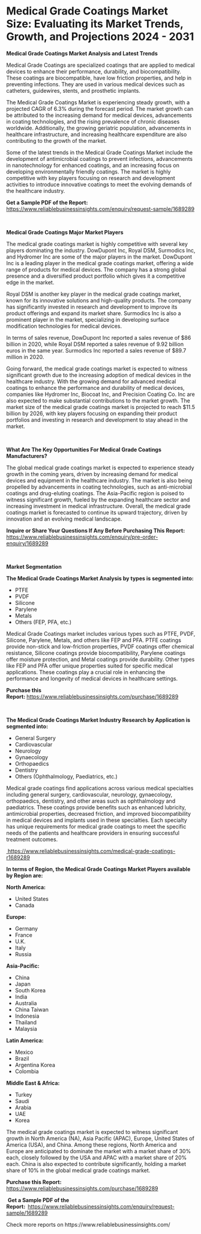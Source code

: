 <p><h1>Medical Grade Coatings Market Size: Evaluating its Market Trends, Growth, and Projections 2024 - 2031</h1></p><p><strong>Medical Grade Coatings Market Analysis and Latest Trends</strong></p>
<p><p>Medical Grade Coatings are specialized coatings that are applied to medical devices to enhance their performance, durability, and biocompatibility. These coatings are biocompatible, have low friction properties, and help in preventing infections. They are used in various medical devices such as catheters, guidewires, stents, and prosthetic implants.</p><p>The Medical Grade Coatings Market is experiencing steady growth, with a projected CAGR of 6.3% during the forecast period. The market growth can be attributed to the increasing demand for medical devices, advancements in coating technologies, and the rising prevalence of chronic diseases worldwide. Additionally, the growing geriatric population, advancements in healthcare infrastructure, and increasing healthcare expenditure are also contributing to the growth of the market.</p><p>Some of the latest trends in the Medical Grade Coatings Market include the development of antimicrobial coatings to prevent infections, advancements in nanotechnology for enhanced coatings, and an increasing focus on developing environmentally friendly coatings. The market is highly competitive with key players focusing on research and development activities to introduce innovative coatings to meet the evolving demands of the healthcare industry.</p></p>
<p><strong>Get a Sample PDF of the Report:&nbsp;</strong> <a href="https://www.reliablebusinessinsights.com/enquiry/request-sample/1689289">https://www.reliablebusinessinsights.com/enquiry/request-sample/1689289</a></p>
<p>&nbsp;</p>
<p><strong>Medical Grade Coatings Major Market Players</strong></p>
<p><p>The medical grade coatings market is highly competitive with several key players dominating the industry. DowDupont Inc, Royal DSM, Surmodics Inc, and Hydromer Inc are some of the major players in the market. DowDupont Inc is a leading player in the medical grade coatings market, offering a wide range of products for medical devices. The company has a strong global presence and a diversified product portfolio which gives it a competitive edge in the market.</p><p>Royal DSM is another key player in the medical grade coatings market, known for its innovative solutions and high-quality products. The company has significantly invested in research and development to improve its product offerings and expand its market share. Surmodics Inc is also a prominent player in the market, specializing in developing surface modification technologies for medical devices.</p><p>In terms of sales revenue, DowDupont Inc reported a sales revenue of $86 billion in 2020, while Royal DSM reported a sales revenue of 9.92 billion euros in the same year. Surmodics Inc reported a sales revenue of $89.7 million in 2020.</p><p>Going forward, the medical grade coatings market is expected to witness significant growth due to the increasing adoption of medical devices in the healthcare industry. With the growing demand for advanced medical coatings to enhance the performance and durability of medical devices, companies like Hydromer Inc, Biocoat Inc, and Precision Coating Co. Inc are also expected to make substantial contributions to the market growth. The market size of the medical grade coatings market is projected to reach $11.5 billion by 2026, with key players focusing on expanding their product portfolios and investing in research and development to stay ahead in the market.</p></p>
<p>&nbsp;</p>
<p><strong>What Are The Key Opportunities For Medical Grade Coatings Manufacturers?</strong></p>
<p><p>The global medical grade coatings market is expected to experience steady growth in the coming years, driven by increasing demand for medical devices and equipment in the healthcare industry. The market is also being propelled by advancements in coating technologies, such as anti-microbial coatings and drug-eluting coatings. The Asia-Pacific region is poised to witness significant growth, fueled by the expanding healthcare sector and increasing investment in medical infrastructure. Overall, the medical grade coatings market is forecasted to continue its upward trajectory, driven by innovation and an evolving medical landscape.</p></p>
<p><strong>Inquire or Share Your Questions If Any Before Purchasing This Report:</strong> <a href="https://www.reliablebusinessinsights.com/enquiry/pre-order-enquiry/1689289">https://www.reliablebusinessinsights.com/enquiry/pre-order-enquiry/1689289</a></p>
<p>&nbsp;</p>
<p><strong>Market Segmentation</strong></p>
<p><strong>The Medical Grade Coatings Market Analysis by types is segmented into:</strong></p>
<p><ul><li>PTFE</li><li>PVDF</li><li>Silicone</li><li>Parylene</li><li>Metals</li><li>Others (FEP, PFA, etc.)</li></ul></p>
<p><p>Medical Grade Coatings market includes various types such as PTFE, PVDF, Silicone, Parylene, Metals, and others like FEP and PFA. PTFE coatings provide non-stick and low-friction properties, PVDF coatings offer chemical resistance, Silicone coatings provide biocompatibility, Parylene coatings offer moisture protection, and Metal coatings provide durability. Other types like FEP and PFA offer unique properties suited for specific medical applications. These coatings play a crucial role in enhancing the performance and longevity of medical devices in healthcare settings.</p></p>
<p><strong>Purchase this Report:&nbsp;</strong><a href="https://www.reliablebusinessinsights.com/purchase/1689289">https://www.reliablebusinessinsights.com/purchase/1689289</a></p>
<p>&nbsp;</p>
<p><strong>The Medical Grade Coatings Market Industry Research by Application is segmented into:</strong></p>
<p><ul><li>General Surgery</li><li>Cardiovascular</li><li>Neurology</li><li>Gynaecology</li><li>Orthopaedics</li><li>Dentistry</li><li>Others (Ophthalmology, Paediatrics, etc.)</li></ul></p>
<p><p>Medical grade coatings find applications across various medical specialties including general surgery, cardiovascular, neurology, gynaecology, orthopaedics, dentistry, and other areas such as ophthalmology and paediatrics. These coatings provide benefits such as enhanced lubricity, antimicrobial properties, decreased friction, and improved biocompatibility in medical devices and implants used in these specialties. Each specialty has unique requirements for medical grade coatings to meet the specific needs of the patients and healthcare providers in ensuring successful treatment outcomes.</p></p>
<p><a href="https://www.reliablebusinessinsights.com/medical-grade-coatings-r1689289">&nbsp;https://www.reliablebusinessinsights.com/medical-grade-coatings-r1689289</a></p>
<p><strong>In terms of Region, the Medical Grade Coatings Market Players available by Region are:</strong></p>
<p>
    <p> <strong> North America: </strong>
        <ul>
            <li>United States</li>
            <li>Canada</li>
        </ul>
        </p> 
    <p> <strong> Europe: </strong>
        <ul>
            <li>Germany</li>
            <li>France</li>
            <li>U.K.</li>
            <li>Italy</li>
            <li>Russia</li>
        </ul>
        </p> 
    <p> <strong> Asia-Pacific: </strong>
        <ul>
            <li>China</li>
            <li>Japan</li>
            <li>South Korea</li>
            <li>India</li>
            <li>Australia</li>
            <li>China Taiwan</li>
            <li>Indonesia</li>
            <li>Thailand</li>
            <li>Malaysia</li>
        </ul>
        </p> 
    <p> <strong> Latin America: </strong>
        <ul>
            <li>Mexico</li>
            <li>Brazil</li>
            <li>Argentina Korea</li>
            <li>Colombia</li>
        </ul>
        </p> 
    <p> <strong> Middle East & Africa: </strong>
        <ul>
            <li>Turkey</li>
            <li>Saudi</li>
            <li>Arabia</li>
            <li>UAE</li>
            <li>Korea</li>
        </ul>
    </p>
    </p>
<p><p>The medical grade coatings market is expected to witness significant growth in North America (NA), Asia Pacific (APAC), Europe, United States of America (USA), and China. Among these regions, North America and Europe are anticipated to dominate the market with a market share of 30% each, closely followed by the USA and APAC with a market share of 20% each. China is also expected to contribute significantly, holding a market share of 10% in the global medical grade coatings market.</p></p>
<p><strong>Purchase this Report: </strong><a href="https://www.reliablebusinessinsights.com/purchase/1689289">https://www.reliablebusinessinsights.com/purchase/1689289</a></p>
<p>&nbsp;<strong>Get a Sample PDF of the Report:&nbsp;&nbsp;</strong><a href="https://www.reliablebusinessinsights.com/enquiry/request-sample/1689289">https://www.reliablebusinessinsights.com/enquiry/request-sample/1689289</a></p>
<p><strong></strong></p>
<p>Check more reports on https://www.reliablebusinessinsights.com/</p>